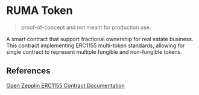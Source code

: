 # RUMA Token

> proof-of-concept and not meant for production use.

A smart contract that support fractional ownership for real estate business. This contract implementing ERC1155 multi-token standards, allowing for single contract to represent multiple fungible and non-fungible tokens.

## References

[Open Zepplin ERC1155 Contract Documentation](https://docs.openzeppelin.com/contracts/4.x/api/token/erc1155)
